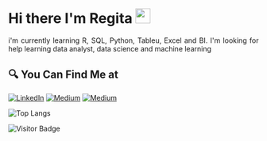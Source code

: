 # Hi there I'm Regita <img src="https://github.com/TheDudeThatCode/TheDudeThatCode/blob/master/Assets/Hi.gif" width="30px"> 

<p align="justify">
  i'm currently learning R, SQL, Python, Tableu, Excel and BI. I'm looking for help learning data analyst, data science and machine learning
</p>

## 🔍 You Can Find Me at

<p>
  <a href="https://www.linkedin.com/in/regitardia" target="_blank"><img alt="LinkedIn" src="https://img.shields.io/badge/linkedin-%230077B5.svg?&style=for-the-badge&logo=linkedin&logoColor=white" /></a>  
  <a href="https://medium.com/@regitardia" target="_blank"><img alt="Medium" src="https://img.shields.io/badge/medium-%2312100E.svg?&style=for-the-badge&logo=medium&logoColor=white" /></a>  
  <a href="https://www.kaggle.com/regitardia" target="_blank"><img alt="Medium" src="https://img.shields.io/badge/Kaggle-2C8EBB?&style=for-the-badge&logo=kaggle&logoColor=white" /></a>  

![Top Langs](https://github-readme-stats.vercel.app/api/top-langs/?username=regitardia&hide=TeX&layout=compact)

![Visitor Badge](https://visitor-badge.laobi.icu/badge?page_id=regitardia.regitardia)

